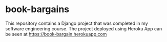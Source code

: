 # book-bargains
This repository contains a Django project that was completed in my software engineering course. The project deployed using Heroku App can be seen at https://book-bargain.herokuapp.com
